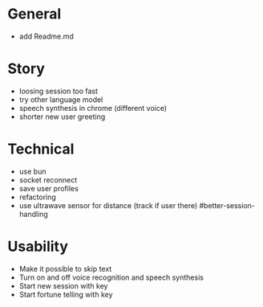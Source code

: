 # General

- add Readme.md

# Story

- loosing session too fast
- try other language model
- speech synthesis in chrome (different voice)
- shorter new user greeting

# Technical

- use bun
- socket reconnect
- save user profiles
- refactoring
- use ultrawave sensor for distance (track if user there) #better-session-handling

# Usability

- Make it possible to skip text
- Turn on and off voice recognition and speech synthesis
- Start new session with key
- Start fortune telling with key
